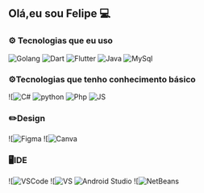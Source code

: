 
## Olá,eu sou Felipe 💻　

### **⚙️ Tecnologias que eu uso**
![Golang](https://img.shields.io/badge/Go-00ADD8?style=for-the-badge&logo=go&logoColor=white) ![Dart](https://img.shields.io/badge/Dart-0175C2?style=for-the-badge&logo=dart&logoColor=white) ![Flutter](https://img.shields.io/badge/Flutter-02569B?style=for-the-badge&logo=flutter&logoColor=white) ![Java](https://img.shields.io/badge/Java-ED8B00?style=for-the-badge&logo=openjdk&logoColor=white) ![MySql](https://img.shields.io/badge/MySQL-00000F?style=for-the-badge&logo=mysql&logoColor=white)
### **⚙️Tecnologias que tenho conhecimento básico**
![![C#](https://img.shields.io/badge/C%23-239120?style=for-the-badge&logo=c-sharp&logoColor=white) ![python](https://img.shields.io/badge/Python-3776AB?style=for-the-badge&logo=python&logoColor=white) ![Php](https://img.shields.io/badge/PHP-777BB4?style=for-the-badge&logo=php&logoColor=white) ![JS](https://img.shields.io/badge/JavaScript-F7DF1E?style=for-the-badge&logo=javascript&logoColor=black)

### ✏️Design 
![![Figma](https://img.shields.io/badge/Figma-F24E1E?style=for-the-badge&logo=figma&logoColor=white) ![![Canva](https://img.shields.io/badge/Canva-%2300C4CC.svg?&style=for-the-badge&logo=Canva&logoColor=white)

### 🖥️IDE
![![VSCode](https://img.shields.io/badge/Visual_Studio_Code-0078D4?style=for-the-badge&logo=visual%20studio%20code&logoColor=white) ![![VS](https://img.shields.io/badge/Visual_Studio-5C2D91?style=for-the-badge&logo=visual%20studio&logoColor=white) ![Android Studio](https://img.shields.io/badge/Android_Studio-3DDC84?style=for-the-badge&logo=android-studio&logoColor=white)   ![![NetBeans](https://img.shields.io/badge/apache%20netbeans-1B6AC6?style=for-the-badge&logo=apache%20netbeans%20IDE&logoColor=white)



